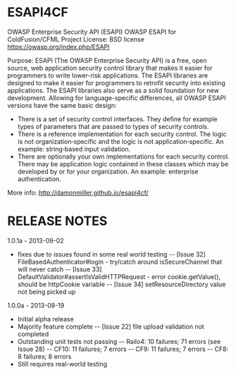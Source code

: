 ESAPI4CF
========
OWASP Enterprise Security API (ESAPI)
OWASP ESAPI for ColdFusion/CFML Project
License: BSD license
https://owasp.org/index.php/ESAPI

Purpose: ESAPI (The OWASP Enterprise Security API) is a free, open source, web application security control library that makes it easier for programmers to write lower-risk applications. The ESAPI libraries are designed to make it easier for programmers to retrofit security into existing applications. The ESAPI libraries also serve as a solid foundation for new development. Allowing for language-specific differences, all OWASP ESAPI versions have the same basic design:
- There is a set of security control interfaces. They define for example types of parameters that are passed to types of security controls.
- There is a reference implementation for each security control. The logic is not organization‐specific and the logic is not application‐specific. An example: string‐based input validation.
- There are optionally your own implementations for each security control. There may be application logic contained in these classes which may be developed by or for your organization. An example: enterprise authentication.

More info: http://damonmiller.github.io/esapi4cf/


RELEASE NOTES
=============

1.0.1a - 2013-09-02
- fixes due to issues found in some real world testing
-- [Issue 32] FileBasedAuthenticator#login - try/catch around isSecureChannel that will never catch
-- [Issue 33] DefaultValidator#assertIsValidHTTPRequest - error cookie.getValue(), should be httpCookie variable
-- [Issue 34] setResourceDirectory value not being picked up

1.0.0a - 2013-08-19
- Initial alpha release
- Majority feature complete
-- [Issue 22] file upload validation not completed
- Outstanding unit tests not passing
-- Railo4: 10 failures; 71 errors (see Issue 28)
-- CF10: 11 failures; 7 errors
-- CF9: 11 failures; 7 errors
-- CF8: 8 failures; 8 errors
- Still requires real-world testing
